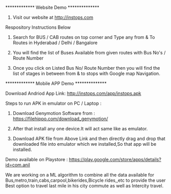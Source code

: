 ************* Website Demo **************

1. Visit our website at http://instops.com

Respository Instructions Below
1. Search for BUS / CAB routes on top corner and Type any from & To Routes in Hyderabad / Delhi / Bangalore

2. You will find the list of Buses Available from given routes with Bus No's / Route Number

3. Once you click on Listed Bus No/ Route Number then you will find the list of stages in between from & to stops with Google map Navigation.


************* Mobile APP Demo **************

Download Andriod App Link:  http://instops.com/app/instops.apk

Steps to run APK in emulator on PC / Laptop :

1) Download Genymotion Software from :  https://filehippo.com/download_genymotion/

2) After that install any one device.It will act same like as emulator.

3) Download APK file from Above Link and then directly drag and drop that downloaded file into emulator which we installed,So that app will be installed.

Demo available on Playstore : https://play.google.com/store/apps/details?id=com.anil

We are working on a ML algorithm to combine all the data available for Bus,metro,train,cabs,carpool,bikerides,Bicycle rides,,etc to provide the user Best option to travel last mile in his city commute as well as Intercity travel.
